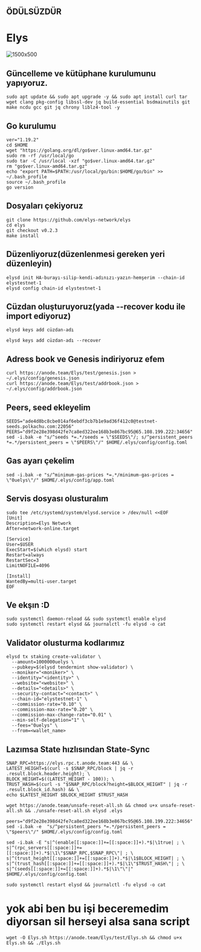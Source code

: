 ## ÖDÜLSÜZDÜR

# Elys
![1500x500](https://user-images.githubusercontent.com/91562185/231207195-fff4a84b-36d3-4af5-85dd-1b9675417730.jpg)

## Güncelleme ve kütüphane kurulumunu yapıyoruz.
```
sudo apt update && sudo apt upgrade -y && sudo apt install curl tar wget clang pkg-config libssl-dev jq build-essential bsdmainutils git make ncdu gcc git jq chrony liblz4-tool -y
```

## Go kurulumu
```
ver="1.19.2"
cd $HOME
wget "https://golang.org/dl/go$ver.linux-amd64.tar.gz"
sudo rm -rf /usr/local/go
sudo tar -C /usr/local -xzf "go$ver.linux-amd64.tar.gz"
rm "go$ver.linux-amd64.tar.gz"
echo "export PATH=$PATH:/usr/local/go/bin:$HOME/go/bin" >> ~/.bash_profile
source ~/.bash_profile
go version
```

## Dosyaları çekiyoruz
```
git clone https://github.com/elys-network/elys
cd elys
git checkout v0.2.3
make install
```
## Düzenliyoruz(düzenlenmesi  gereken yeri düzenleyin)
```
elysd init HA-burayı-silip-kendi-adınızı-yazın-hemşerim --chain-id elystestnet-1
elysd config chain-id elystestnet-1
```
## Cüzdan oluşturuyoruz(yada --recover kodu ile import ediyoruz)
```
elysd keys add cüzdan-adı
```
```
elysd keys add cüzdan-adı --recover
```
## Adress book ve Genesis indiriyoruz efem
```
curl https://anode.team/Elys/test/genesis.json > ~/.elys/config/genesis.json
curl https://anode.team/Elys/test/addrbook.json > ~/.elys/config/addrbook.json
```

## Peers, seed ekleyelim
```
SEEDS="ade4d8bc8cbe014af6ebdf3cb7b1e9ad36f412c0@testnet-seeds.polkachu.com:22056"
PEERS="d9f2e28e398d42fe7ca8ed322ee168b3e867bc95@65.108.199.222:34656"
sed -i.bak -e "s/^seeds *=.*/seeds = \"$SEEDS\"/; s/^persistent_peers *=.*/persistent_peers = \"$PEERS\"/" $HOME/.elys/config/config.toml
```
## Gas ayarı çekelim
```
sed -i.bak -e "s/^minimum-gas-prices *=.*/minimum-gas-prices = \"0uelys\"/" $HOME/.elys/config/app.toml
```
## Servis dosyası olusturalım
```
sudo tee /etc/systemd/system/elysd.service > /dev/null <<EOF
[Unit]
Description=Elys Network
After=network-online.target

[Service]
User=$USER
ExecStart=$(which elysd) start
Restart=always
RestartSec=3
LimitNOFILE=4096

[Install]
WantedBy=multi-user.target
EOF
```

## Ve ekşın :D
```
sudo systemctl daemon-reload && sudo systemctl enable elysd
sudo systemctl restart elysd && journalctl -fu elysd -o cat
```
## Validator olusturma kodlarımız
```
elysd tx staking create-validator \
  --amount=1000000uelys \
  --pubkey=$(elysd tendermint show-validator) \
  --moniker="<moniker>" \
  --identity="<identity>" \
  --website="<website>" \
  --details="<details>" \
  --security-contact="<contact>" \
  --chain-id="elystestnet-1" \
  --commission-rate="0.10" \
  --commission-max-rate="0.20" \
  --commission-max-change-rate="0.01" \
  --min-self-delegation="1" \
  --fees="0uelys" \
  --from=<wallet_name>
```
## Lazımsa State hızlısından State-Sync
```
SNAP_RPC=https://elys.rpc.t.anode.team:443 && \
LATEST_HEIGHT=$(curl -s $SNAP_RPC/block | jq -r .result.block.header.height); \
BLOCK_HEIGHT=$((LATEST_HEIGHT - 100)); \
TRUST_HASH=$(curl -s "$SNAP_RPC/block?height=$BLOCK_HEIGHT" | jq -r .result.block_id.hash) && \
echo $LATEST_HEIGHT $BLOCK_HEIGHT $TRUST_HASH

wget https://anode.team/unsafe-reset-all.sh && chmod u+x unsafe-reset-all.sh && ./unsafe-reset-all.sh elysd .elys

peers="d9f2e28e398d42fe7ca8ed322ee168b3e867bc95@65.108.199.222:34656"
sed -i.bak -e  "s/^persistent_peers *=.*/persistent_peers = \"$peers\"/" $HOME/.elys/config/config.toml

sed -i.bak -E "s|^(enable[[:space:]]+=[[:space:]]+).*$|\1true| ; \
s|^(rpc_servers[[:space:]]+=[[:space:]]+).*$|\1\"$SNAP_RPC,$SNAP_RPC\"| ; \
s|^(trust_height[[:space:]]+=[[:space:]]+).*$|\1$BLOCK_HEIGHT| ; \
s|^(trust_hash[[:space:]]+=[[:space:]]+).*$|\1\"$TRUST_HASH\"| ; \
s|^(seeds[[:space:]]+=[[:space:]]+).*$|\1\"\"|" $HOME/.elys/config/config.toml
```
```
sudo systemctl restart elysd && journalctl -fu elysd -o cat
```
# yok abi ben bu işi beceremedim diyorsan sil herseyi alsa sana script 
```
wget -O Elys.sh https://anode.team/Elys/test/Elys.sh && chmod u+x Elys.sh && ./Elys.sh
```

